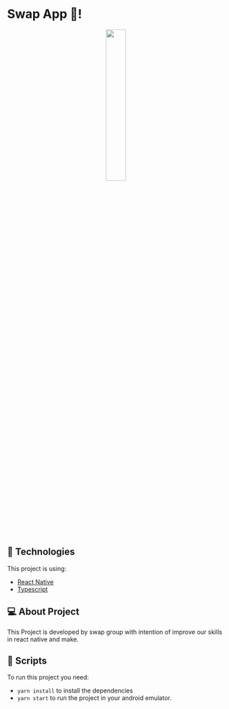 # Swap App 📱!

<div align="center">
<img src="https://github.com/renanwilson/react-native-login/assets/62245391/77087bbb-7a3c-48e8-bcf4-9383da453c0e" style="width: 30%;"/>
</div>

## 🚀 Technologies

This project is using:

- [React Native](https://reactnative.dev)
- [Typescript](https://www.typescriptlang.org)

## 💻 About Project

This Project is developed by swap group with intention of improve our skills in react native and make.

## 📜 Scripts

To run this project you need:

- `yarn install` to install the dependencies
- `yarn start` to run the project in your android emulator.
